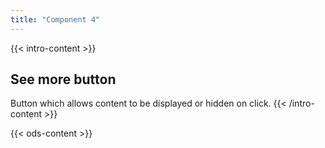 ```yaml
---
title: "Component 4"
---
```


{{< intro-content >}}
## See more button

Button which allows content to be displayed or hidden on click.
{{< /intro-content >}}

{{< ods-content >}}